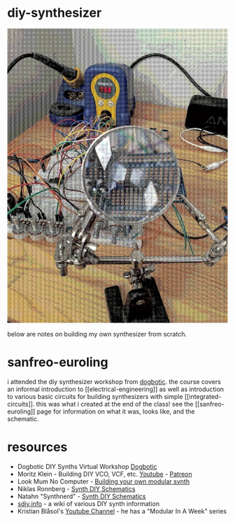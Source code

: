# diy-synthesizer

<img src="resources/img/dithered_diy_synthesizer.webp"><img>

below are notes on building my own synthesizer from scratch.

# sanfreo-euroling

i attended the diy synthesizer workshop from [dogbotic](https://dogbotic.com/). the course covers an informal introduction to [[electrical-engineering]] as well as introduction to various basic circuits for building synthesizers with simple [[integrated-circuits]]. this was what i created at the end of the class! see the [[sanfreo-euroling]] page for information on what it was, looks like, and the schematic.

# resources

* Dogbotic DIY Synths Virtual Workshop [Dogbotic](https://dogbotic.com/diysynths)
* Moritz Klein - Building DIY VCO, VCF, etc. [Youtube](https://www.youtube.com/channel/UCzfW6SlNEyxmAPtdr3n-_Og) - [Patreon](https://www.patreon.com/moritzklein/posts)
* Look Mum No Computer - [Building your own modular synth](https://www.lookmumnocomputer.com/modular)
* Niklas Ronnberg - [Synth DIY Schematics](http://familjenronnberg.se/~niklas/diy.php)
* Natahn "Synthnerd" - [Synth DIY Schematics](https://synthnerd.wordpress.com/synth-diy/)
* [sdiy.info](sdiy.info) - a wiki of various DIY synth information
* Kristian Blåsol's [Youtube Channel](https://www.youtube.com/channel/UC9NeBnf-9pzDC3C86MeOJvA) - he has a "Modular In A Week" series
